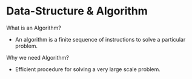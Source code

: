 # Data-Structure & Algorithm

What is an Algorithm?

- An algorithm is a finite sequence of instructions to solve a particular problem.

Why we need Algorithm?
- Efficient procedure for solving a very large scale problem.

